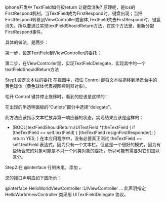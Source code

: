 iphone开发中 TextField如何按return 让键盘消失?
原理呢，是ios的FirstRespond机制，当TextField成为FirstRespond时，键盘出现；当把FirstRespond转移到ViewController或窗体,TextField失去FirstRespond时，键盘消失。所以要通过实现textFieldShouldReturn方法，在这个方法里，重新分配FirstRespond事件。

具体的做法，是两步：

第一步，设定TextField到ViewController的委托；

第二步，在ViewController里，实现TextFieldDelegate，实现其中的一个textFieldShouldReturn方法

Step1.设定文本栏的委托
在视图中，按住 Control 键将文本栏拖移到场景台中的黄色球体（黄色球体代表视图控制器对象）。

松开 Control 键并停止拖移时，看到的应该是这样的：

在出现的半透明面板的“Outlets”部分中选择“delegate”。

此方法应该指示文本栏放弃第一响应器的状态。实现结果应该是这样的：

- (BOOL)textFieldShouldReturn:(UITextField *)theTextField {
    if (theTextField == self.textField) {
        [theTextField resignFirstResponder];
    }
    return YES;
}
在本应用程序中，没有必要真正测试 theTextField == self.textField 表达式，因为只有一个文本栏。但这是一个很好的模式，因为有些场合您的对象可能是不只一个同类对象的委托，所以可能有需要对它们加以区分。

Step2.在 @interface 行的末尾，添加 <UITextFieldDelegate>。

您的接口声明应如下图所示：

@interface HelloWorldViewController :UIViewController <UITextFieldDelegate>
…
此声明指定 HelloWorldViewController 类采用 UITextFieldDelegate 协议。